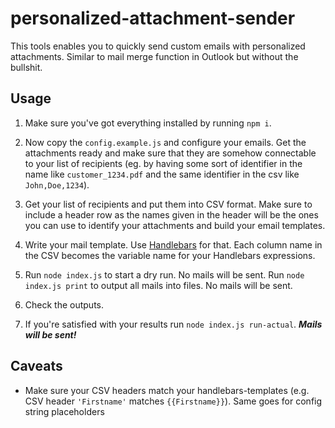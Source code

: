 # personalized-attachment-sender

This tools enables you to quickly send custom emails with personalized attachments. 
Similar to mail merge function in Outlook but without the bullshit.

## Usage
1. Make sure you've got everything installed by running `npm i`. 

2. Now copy the `config.example.js` and configure your emails. Get the attachments ready and 
make sure that they are somehow connectable to your list of recipients (eg. by having some sort of identifier 
in the name like `customer_1234.pdf` and the same identifier in the csv like `John,Doe,1234`).

3. Get your list of recipients and put them into CSV format. Make sure to include a header row as
the names given in the header will be the ones you can use to identify your attachments and
build your email templates.

4. Write your mail template. Use [Handlebars](https://handlebarsjs.com/) for that. Each column name in the CSV 
becomes the variable name for your Handlebars expressions.

5. Run `node index.js` to start a dry run. No mails will be sent. 
Run `node index.js print` to output all mails into files. No mails will be sent.

6. Check the outputs.

7. If you're satisfied with your results run `node index.js run-actual`. ***Mails will be sent!***

## Caveats

- Make sure your CSV headers match your handlebars-templates (e.g. CSV header `'Firstname'` matches `{{Firstname}}`). 
Same goes for config string placeholders
